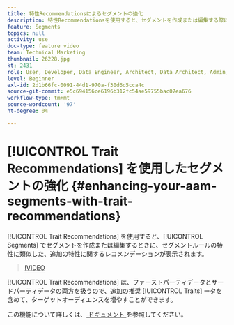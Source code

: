 ```yaml
---
title: 特性Recommendationsによるセグメントの強化
description: 特性Recommendationsを使用すると、セグメントを作成または編集する際に、セグメントルールに類似した、追加の特性に関するレコメンデーションが表示されます。
feature: Segments
topics: null
activity: use
doc-type: feature video
team: Technical Marketing
thumbnail: 26228.jpg
kt: 2431
role: User, Developer, Data Engineer, Architect, Data Architect, Admin, Leader
level: Beginner
exl-id: 2d1b66fc-0091-44d1-970a-f30d6d5cca4c
source-git-commit: e5c694156ce6196b312fc54ae59755bac07ea676
workflow-type: tm+mt
source-wordcount: '97'
ht-degree: 0%

---
```


# [!UICONTROL Trait Recommendations] を使用したセグメントの強化 {#enhancing-your-aam-segments-with-trait-recommendations}

[!UICONTROL Trait Recommendations] を使用すると、[!UICONTROL Segments] でセグメントを作成または編集するときに、セグメントルールの特性に類似した、追加の特性に関するレコメンデーションが表示されます。

>[!VIDEO](https://video.tv.adobe.com/v/26228/?quality=12)

[!UICONTROL Trait Recommendations] は、ファーストパーティデータとサードパーティデータの両方を扱うので、追加の推奨 [!UICONTROL Traits] ータを含めて、ターゲットオーディエンスを増やすことができます。

この機能について詳しくは、[ ドキュメント ](https://experiencecloud.adobe.com/resources/help/ja_JP/aam/trait-recommendations.html) を参照してください。
